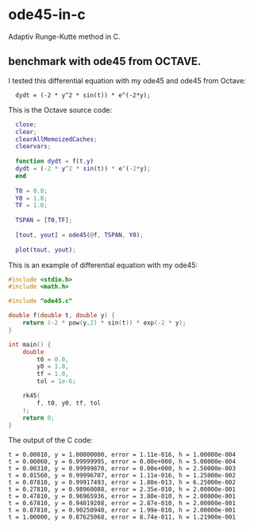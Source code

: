 # ode45-in-c
Adaptiv Runge-Kutte method in C. 

## benchmark with ode45 from OCTAVE.

I tested this differential equation with my ode45 and ode45 from Octave:

```
  dydt = (-2 * y^2 * sin(t)) * e^(-2*y);
```

This is the Octave source code:

```MATLAB
  close;
  clear;
  clearAllMemoizedCaches;
  clearvars;
  
  function dydt = f(t,y)
  dydt = (-2 * y^2 * sin(t)) * e^(-2*y);
  end
  
  T0 = 0.0;
  Y0 = 1.0;
  TF = 1.0;
  
  TSPAN = [T0,TF];
  
  [tout, yout] = ode45(@f, TSPAN, Y0);
  
  plot(tout, yout);
```

This is an example of differential equation with my ode45:

```C
#include <stdio.h>
#include <math.h>

#include "ode45.c"

double f(double t, double y) {
    return (-2 * pow(y,2) * sin(t)) * exp(-2 * y);
}

int main() {
    double
        t0 = 0.0,
        y0 = 1.0,
        tf = 1.0,
        tol = 1e-6;

    rk45(
        f, t0, y0, tf, tol
    );
    return 0;
}

```

The output of the C code:

```
t = 0.00010, y = 1.00000000, error = 1.11e-016, h = 1.00000e-004
t = 0.00060, y = 0.99999995, error = 0.00e+000, h = 5.00000e-004
t = 0.00310, y = 0.99999870, error = 0.00e+000, h = 2.50000e-003
t = 0.01560, y = 0.99996707, error = 1.11e-016, h = 1.25000e-002
t = 0.07810, y = 0.99917493, error = 1.80e-013, h = 6.25000e-002
t = 0.27810, y = 0.98960088, error = 2.35e-010, h = 2.00000e-001
t = 0.47810, y = 0.96965936, error = 3.80e-010, h = 2.00000e-001
t = 0.67810, y = 0.94019208, error = 2.87e-010, h = 2.00000e-001
t = 0.87810, y = 0.90250940, error = 1.99e-010, h = 2.00000e-001
t = 1.00000, y = 0.87625068, error = 8.74e-011, h = 1.21900e-001
```
